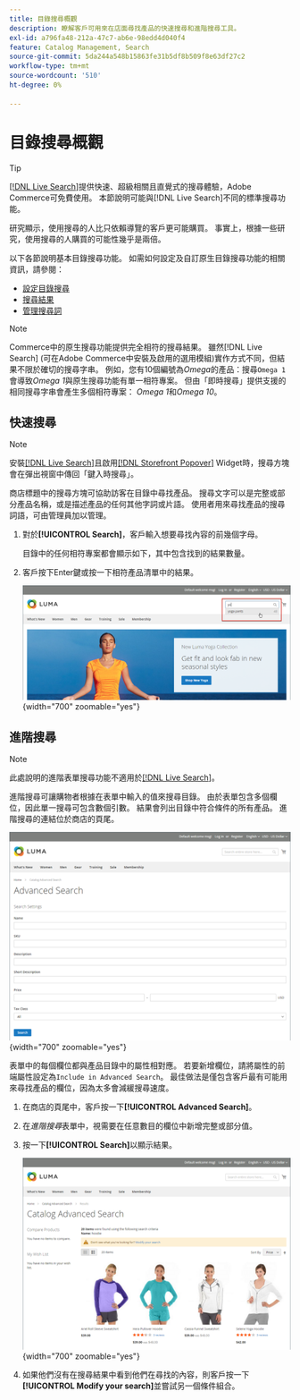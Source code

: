 ```yaml
---
title: 目錄搜尋概觀
description: 瞭解客戶可用來在店面尋找產品的快速搜尋和進階搜尋工具。
exl-id: a796fa48-212a-47c7-ab6e-98edd4d040f4
feature: Catalog Management, Search
source-git-commit: 5da244a548b15863fe31b5df8b509f8e63df27c2
workflow-type: tm+mt
source-wordcount: '510'
ht-degree: 0%

---
```


# 目錄搜尋概觀

>[!TIP]
>
>[[!DNL Live Search]](https://experienceleague.adobe.com/docs/commerce/live-search/overview.html)提供快速、超級相關且直覺式的搜尋體驗，Adobe Commerce可免費使用。 本節說明可能與[!DNL Live Search]不同的標準搜尋功能。

研究顯示，使用搜尋的人比只依賴導覽的客戶更可能購買。 事實上，根據一些研究，使用搜尋的人購買的可能性幾乎是兩倍。

以下各節說明基本目錄搜尋功能。 如需如何設定及自訂原生目錄搜尋功能的相關資訊，請參閱：

- [設定目錄搜尋](search-configuration.md)
- [搜尋結果](search-results.md)
- [管理搜尋詞](search-terms.md)

>[!NOTE]
>
>Commerce中的原生搜尋功能提供完全相符的搜尋結果。 雖然[!DNL Live Search] (可在Adobe Commerce中安裝及啟用的選用模組)實作方式不同，但結果不限於確切的搜尋字串。 例如，您有10個編號為&#x200B;_Omega_&#x200B;的產品：搜尋`Omega 1`會導致&#x200B;_Omega 1_&#x200B;與原生搜尋功能有單一相符專案。 但由「即時搜尋」提供支援的相同搜尋字串會產生多個相符專案： _Omega 1_&#x200B;和&#x200B;_Omega 10_。

## 快速搜尋

>[!NOTE]
>
>安裝[[!DNL Live Search]](https://experienceleague.adobe.com/en/docs/commerce/live-search/overview)且啟用[[!DNL Storefront Popover]](https://experienceleague.adobe.com/en/docs/commerce/live-search/live-search-storefront/storefront-popover) Widget時，搜尋方塊會在彈出視窗中傳回「鍵入時搜尋」。

商店標題中的搜尋方塊可協助訪客在目錄中尋找產品。 搜尋文字可以是完整或部分產品名稱，或是描述產品的任何其他字詞或片語。 使用者用來尋找產品的搜尋詞語，可由管理員加以管理。

1. 對於&#x200B;**[!UICONTROL Search]**，客戶輸入想要尋找內容的前幾個字母。

   目錄中的任何相符專案都會顯示如下，其中包含找到的結果數量。

1. 客戶按下Enter鍵或按一下相符產品清單中的結果。

   ![搜尋](./assets/storefront-search-box.png){width="700" zoomable="yes"}

## 進階搜尋

>[!NOTE]
>
>此處說明的進階表單搜尋功能不適用於[[!DNL Live Search]](https://experienceleague.adobe.com/docs/commerce/live-search/overview.html)。

進階搜尋可讓購物者根據在表單中輸入的值來搜尋目錄。 由於表單包含多個欄位，因此單一搜尋可包含數個引數。 結果會列出目錄中符合條件的所有產品。 進階搜尋的連結位於商店的頁尾。

![進階搜尋](./assets/storefront-search-advanced.png){width="700" zoomable="yes"}

表單中的每個欄位都與產品目錄中的屬性相對應。 若要新增欄位，請將屬性的前端屬性設定為`Include in Advanced Search`。 最佳做法是僅包含客戶最有可能用來尋找產品的欄位，因為太多會減緩搜尋速度。

1. 在商店的頁尾中，客戶按一下&#x200B;**[!UICONTROL Advanced Search]**。

1. 在&#x200B;_進階搜尋_&#x200B;表單中，視需要在任意數目的欄位中新增完整或部分值。

1. 按一下&#x200B;**[!UICONTROL Search]**&#x200B;以顯示結果。

   ![搜尋結果](./assets/storefront-search-advanced-results-modify.png){width="700" zoomable="yes"}

1. 如果他們沒有在搜尋結果中看到他們在尋找的內容，則客戶按一下&#x200B;**[!UICONTROL Modify your search]**&#x200B;並嘗試另一個條件組合。
